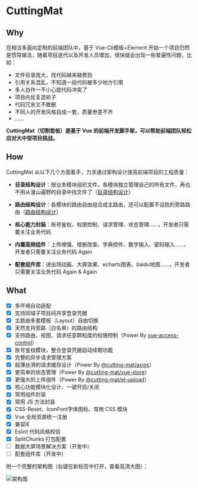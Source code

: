 # CuttingMat

## Why

在相当多面向定制的前端团队中，基于 Vue-Cli模板+Element 开始一个项目仍然是惯常做法，随着项目迭代以及开发人员增加，很快就会出现一些普遍性问题，比如：

- 文件目录庞大，找代码越来越费劲
- 引用关系混乱，不知道一段代码被多少地方引用
- 多人协作一不小心就代码冲突了
- 项目内反复造轮子
- 代码冗余又不敢删
- 不同人的开发风格自成一套，质量参差不齐
- ……

**CuttingMat（切割垫板）是基于 Vue 的前端开发脚手架，可以帮助前端团队轻松应对大中型项目挑战。**

## How

CuttingMat 从以下几个方面着手，力求通过架构设计提高前端项目的工程质量：

- **目录结构设计**：按业务模块组织文件，各模块独立管理自己的所有文件，再也不用从漫山遍野的目录中找文件了（[目录结构设计](./catalogue)）

- **路由结构设计**：各模块的路由自由组合成主路由，还可以配置不设防的旁路路由（[路由结构设计](./routes)）

- **核心能力封装**：账号鉴权、权限控制、请求管理、状态管理……，开发者只需要关注业务代码

- **内置高频组件**：上传增强、增删改查、字典控件、数字输入、密码输入……，开发者只需要关注业务代码 Again

- **配套组件库**：进出场动画、大屏效果、echarts图表、baidu地图……，开发者只需要关注业务代码 Again & Again

## What

- [x] 多环境自动适配
- [x] 支持同域子项目间共享登录凭据
- [x] 主路由多套模板（Layout）自由切换
- [x] 天然支持旁路（白名单）的路由结构
- [x] 支持路由、视图、请求任意颗粒度的权限控制（Power By [vue-access-control](https://github.com/tower1229/Vue-Access-Control/blob/master/README_CN.md)）
- [x] 账号鉴权模块，整合登录凭据自动续期功能
- [x] 完整的异步请求管理方案
- [x] 超薄丝滑的请求缓存设计（Power By [@cutting-mat/axios](https://github.com/cutting-mat/axios/blob/main/README_CN.md)）
- [x] 更简单的状态管理（Power By [@cutting-mat/vue-store](https://github.com/cutting-mat/vue-store/blob/main/README_CN.md)）
- [x] 更强大的上传组件（Power By [@cutting-mat/el-upload](https://github.com/cutting-mat/el-upload)）
- [x] 核心功能模块化设计，一键开启/关闭
- [x] 常用组件封装
- [x] 常用 JS 方法封装
- [x] CSS-Reset、IconFont字体图标、常用 CSS 模块
- [x] Vue 全局资源统一注册
- [x] 兼容IE
- [x] Eslint 代码风格校验
- [x] SplitChunks 打包配置
- [ ] 数据大屏场景解决方案（开发中）
- [ ] 配套组件库（开发中）

附一个完整的架构图（右键在新标签中打开，查看高清大图）：

![架构图](/assets/img/CuttingMat.png)

